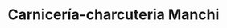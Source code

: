 ---
title: "Carnicería-charcuteria Manchi"
url: /cazorla/carniceria-charcuteria-manchi/
shop: Metzgerei
---